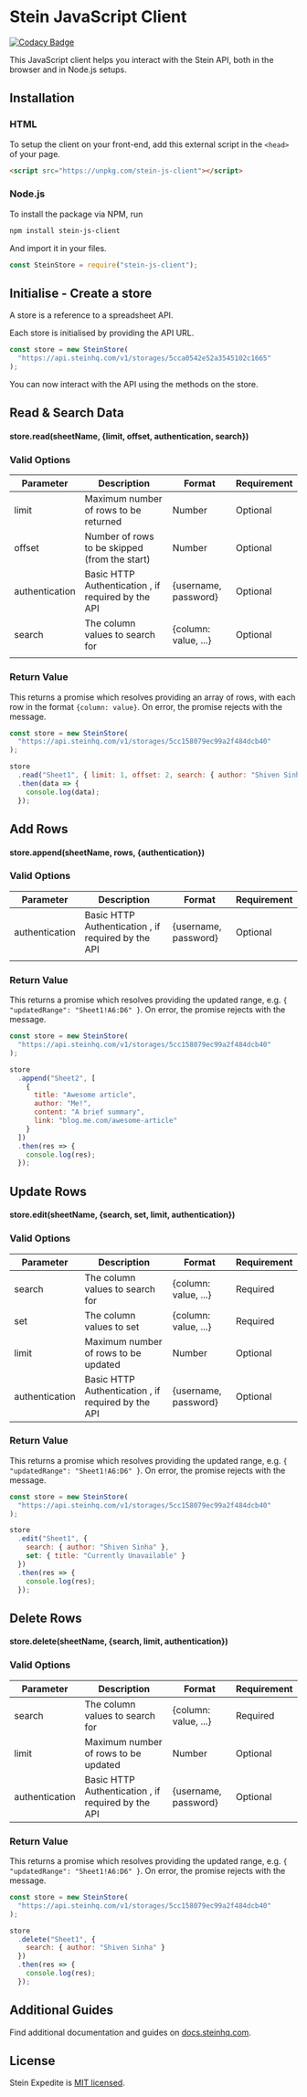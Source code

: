 # Stein JavaScript Client

[![Codacy Badge](https://api.codacy.com/project/badge/Grade/e9bb8398b72743f3b7b04e20283194b5)](https://www.codacy.com?utm_source=github.com&utm_medium=referral&utm_content=SteinHQ/JS-Client&utm_campaign=Badge_Grade)

This JavaScript client helps you interact with the Stein API, both in the browser and in Node.js setups.

## Installation

### HTML

To setup the client on your front-end, add this external script in the `<head>` of your page.

```html
<script src="https://unpkg.com/stein-js-client"></script>
```

### Node.js

To install the package via NPM, run

```bash
npm install stein-js-client
```

And import it in your files.

```javascript
const SteinStore = require("stein-js-client");
```

## Initialise - Create a store

A store is a reference to a spreadsheet API.

Each store is initialised by providing the API URL.

```javascript
const store = new SteinStore(
  "https://api.steinhq.com/v1/storages/5cca0542e52a3545102c1665"
);
```

You can now interact with the API using the methods on the store.

## Read & Search Data

#### store.read(sheetName, {limit, offset, authentication, search})

### Valid Options

| Parameter      | Description                                        | Format               | Requirement |
| -------------- | -------------------------------------------------- | -------------------- | ----------- |
| limit          | Maximum number of rows to be returned              | Number               | Optional    |
| offset         | Number of rows to be skipped (from the start)      | Number               | Optional    |
| authentication | Basic HTTP Authentication , if required by the API | {username, password} | Optional    |
| search         | The column values to search for                    | {column: value, ...} | Optional    |
|                |                                                    |                      |             |

### Return Value

This returns a promise which resolves providing an array of rows, with each row in the format `{column: value}`. On error, the promise rejects with the message.

```javascript
const store = new SteinStore(
  "https://api.steinhq.com/v1/storages/5cc158079ec99a2f484dcb40"
);

store
  .read("Sheet1", { limit: 1, offset: 2, search: { author: "Shiven Sinha" } })
  .then(data => {
    console.log(data);
  });
```

## Add Rows

#### store.append(sheetName, rows, {authentication})

### Valid Options

| Parameter      | Description                                        | Format               | Requirement |
| -------------- | -------------------------------------------------- | -------------------- | ----------- |
| authentication | Basic HTTP Authentication , if required by the API | {username, password} | Optional    |
|                |                                                    |                      |             |

### Return Value

This returns a promise which resolves providing the updated range, e.g. `{ "updatedRange": "Sheet1!A6:D6" }`. On error, the promise rejects with the message.

```javascript
const store = new SteinStore(
  "https://api.steinhq.com/v1/storages/5cc158079ec99a2f484dcb40"
);

store
  .append("Sheet2", [
    {
      title: "Awesome article",
      author: "Me!",
      content: "A brief summary",
      link: "blog.me.com/awesome-article"
    }
  ])
  .then(res => {
    console.log(res);
  });
```

## Update Rows

#### store.edit(sheetName, {search, set, limit, authentication})

### Valid Options

| Parameter      | Description                                        | Format               | Requirement |
| -------------- | -------------------------------------------------- | -------------------- | ----------- |
| search         | The column values to search for                    | {column: value, ...} | Required    |
| set            | The column values to set                           | {column: value, ...} | Required    |
| limit          | Maximum number of rows to be updated               | Number               | Optional    |
| authentication | Basic HTTP Authentication , if required by the API | {username, password} | Optional    |

### Return Value

This returns a promise which resolves providing the updated range, e.g. `{ "updatedRange": "Sheet1!A6:D6" }`. On error, the promise rejects with the message.

```javascript
const store = new SteinStore(
  "https://api.steinhq.com/v1/storages/5cc158079ec99a2f484dcb40"
);

store
  .edit("Sheet1", {
    search: { author: "Shiven Sinha" },
    set: { title: "Currently Unavailable" }
  })
  .then(res => {
    console.log(res);
  });
```

## Delete Rows

#### store.delete(sheetName, {search, limit, authentication})

### Valid Options

| Parameter      | Description                                        | Format               | Requirement |
| -------------- | -------------------------------------------------- | -------------------- | ----------- |
| search         | The column values to search for                    | {column: value, ...} | Required    |
| limit          | Maximum number of rows to be updated               | Number               | Optional    |
| authentication | Basic HTTP Authentication , if required by the API | {username, password} | Optional    |

### Return Value

This returns a promise which resolves providing the updated range, e.g. `{ "updatedRange": "Sheet1!A6:D6" }`. On error, the promise rejects with the message.

```javascript
const store = new SteinStore(
  "https://api.steinhq.com/v1/storages/5cc158079ec99a2f484dcb40"
);

store
  .delete("Sheet1", {
    search: { author: "Shiven Sinha" }
  })
  .then(res => {
    console.log(res);
  });
```

## Additional Guides

Find additional documentation and guides on [docs.steinhq.com](https://docs.steinhq.com).

## License

Stein Expedite is [MIT licensed](./LICENSE).
